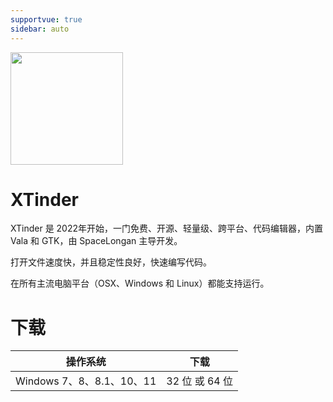 ```yaml
---
supportvue: true
sidebar: auto
---
```


<img src="/xtinder-logo.svg" width = "180" height = "180"/>
 
# XTinder

XTinder 是 2022年开始，一门免费、开源、轻量级、跨平台、代码编辑器，内置 Vala 和 GTK，由 SpaceLongan 主导开发。

打开文件速度快，并且稳定性良好，快速编写代码。

在所有主流电脑平台（OSX、Windows 和 Linux）都能支持运行。

# 下载

| 操作系统                  | 下载                  |
| ------------------------ |---------------------- | 
| Windows 7、8、8.1、10、11 | 32 位 或 64 位         |

